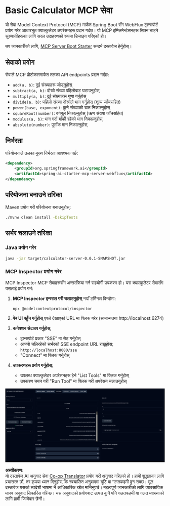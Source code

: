 <!--
CO_OP_TRANSLATOR_METADATA:
{
  "original_hash": "ed9cab32cc67c12d8969b407aa47100a",
  "translation_date": "2025-06-11T09:31:10+00:00",
  "source_file": "03-GettingStarted/01-first-server/solution/java/README.md",
  "language_code": "ne"
}
-->
# Basic Calculator MCP सेवा

यो सेवा Model Context Protocol (MCP) मार्फत Spring Boot सँग WebFlux ट्रान्सपोर्ट प्रयोग गरेर आधारभूत क्याल्कुलेटर अपरेसनहरू प्रदान गर्दछ। यो MCP इम्प्लिमेन्टेसनहरू सिक्न चाहने सुरुवातीहरूका लागि सरल उदाहरणको रूपमा डिजाइन गरिएको हो।

थप जानकारीको लागि, [MCP Server Boot Starter](https://docs.spring.io/spring-ai/reference/api/mcp/mcp-server-boot-starter-docs.html) सन्दर्भ दस्तावेज हेर्नुहोस्।


## सेवाको प्रयोग

सेवाले MCP प्रोटोकलमार्फत तलका API endpoints प्रदान गर्दछ:

- `add(a, b)`: दुई संख्याहरू जोड्नुहोस्
- `subtract(a, b)`: दोस्रो संख्या पहिलोबाट घटाउनुहोस्
- `multiply(a, b)`: दुई संख्याहरू गुणा गर्नुहोस्
- `divide(a, b)`: पहिलो संख्या दोस्रोले भाग गर्नुहोस् (शून्य जाँचसहित)
- `power(base, exponent)`: कुनै संख्याको घात निकाल्नुहोस्
- `squareRoot(number)`: वर्गमूल निकाल्नुहोस् (ऋण संख्या जाँचसहित)
- `modulus(a, b)`: भाग गर्दा बाँकी रहेको भाग निकाल्नुहोस्
- `absolute(number)`: पूर्णांक मान निकाल्नुहोस्

## निर्भरता

परियोजनाले तलका मुख्य निर्भरता आवश्यक पर्छ:

```xml
<dependency>
    <groupId>org.springframework.ai</groupId>
    <artifactId>spring-ai-starter-mcp-server-webflux</artifactId>
</dependency>
```

## परियोजना बनाउने तरिका

Maven प्रयोग गरी परियोजना बनाउनुहोस्:
```bash
./mvnw clean install -DskipTests
```

## सर्भर चलाउने तरिका

### Java प्रयोग गरेर

```bash
java -jar target/calculator-server-0.0.1-SNAPSHOT.jar
```

### MCP Inspector प्रयोग गरेर

MCP Inspector MCP सेवाहरूसँग अन्तरक्रिया गर्न सहयोगी उपकरण हो। यस क्याल्कुलेटर सेवासँग यसलाई प्रयोग गर्न:

1. **MCP Inspector इन्स्टल गरी चलाउनुहोस्** नयाँ टर्मिनल विन्डोमा:
   ```bash
   npx @modelcontextprotocol/inspector
   ```

2. **वेब UI पहुँच गर्नुहोस्** एपले देखाएको URL मा क्लिक गरेर (सामान्यतया http://localhost:6274)

3. **कनेक्शन सेटअप गर्नुहोस्**:
   - ट्रान्सपोर्ट प्रकार "SSE" मा सेट गर्नुहोस्
   - आफ्नो चलिरहेको सर्भरको SSE endpoint URL राख्नुहोस्: `http://localhost:8080/sse`
   - "Connect" मा क्लिक गर्नुहोस्

4. **उपकरणहरू प्रयोग गर्नुहोस्**:
   - उपलब्ध क्याल्कुलेटर अपरेसनहरू हेर्न "List Tools" मा क्लिक गर्नुहोस्
   - उपकरण चयन गरी "Run Tool" मा क्लिक गरी अपरेसन चलाउनुहोस्

![MCP Inspector Screenshot](../../../../../../translated_images/tool.40e180a7b0d0fe2067cf96435532b01f63f7f8619d6b0132355a04b426b669ac.ne.png)

**अस्वीकरण**:  
यो दस्तावेज AI अनुवाद सेवा [Co-op Translator](https://github.com/Azure/co-op-translator) प्रयोग गरी अनुवाद गरिएको हो। हामी शुद्धताका लागि प्रयासरत छौं, तर कृपया ध्यान दिनुहोस् कि स्वचालित अनुवादमा त्रुटि वा गलतफहमी हुन सक्छ। मूल दस्तावेज यसको स्वदेशी भाषामा नै आधिकारिक स्रोत मानिनुपर्छ। महत्वपूर्ण जानकारीको लागि व्यावसायिक मानव अनुवाद सिफारिस गरिन्छ। यस अनुवादको प्रयोगबाट उत्पन्न कुनै पनि गलतफहमी वा गलत व्याख्याको लागि हामी जिम्मेवार छैनौं।